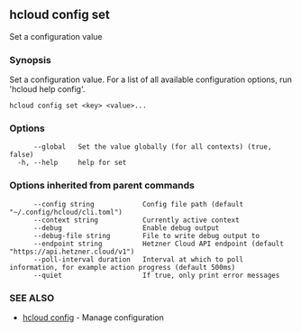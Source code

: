 ## hcloud config set

Set a configuration value

### Synopsis

Set a configuration value. For a list of all available configuration options, run 'hcloud help config'.

```
hcloud config set <key> <value>...
```

### Options

```
      --global   Set the value globally (for all contexts) (true, false)
  -h, --help     help for set
```

### Options inherited from parent commands

```
      --config string            Config file path (default "~/.config/hcloud/cli.toml")
      --context string           Currently active context
      --debug                    Enable debug output
      --debug-file string        File to write debug output to
      --endpoint string          Hetzner Cloud API endpoint (default "https://api.hetzner.cloud/v1")
      --poll-interval duration   Interval at which to poll information, for example action progress (default 500ms)
      --quiet                    If true, only print error messages
```

### SEE ALSO

* [hcloud config](hcloud_config.md)	 - Manage configuration
